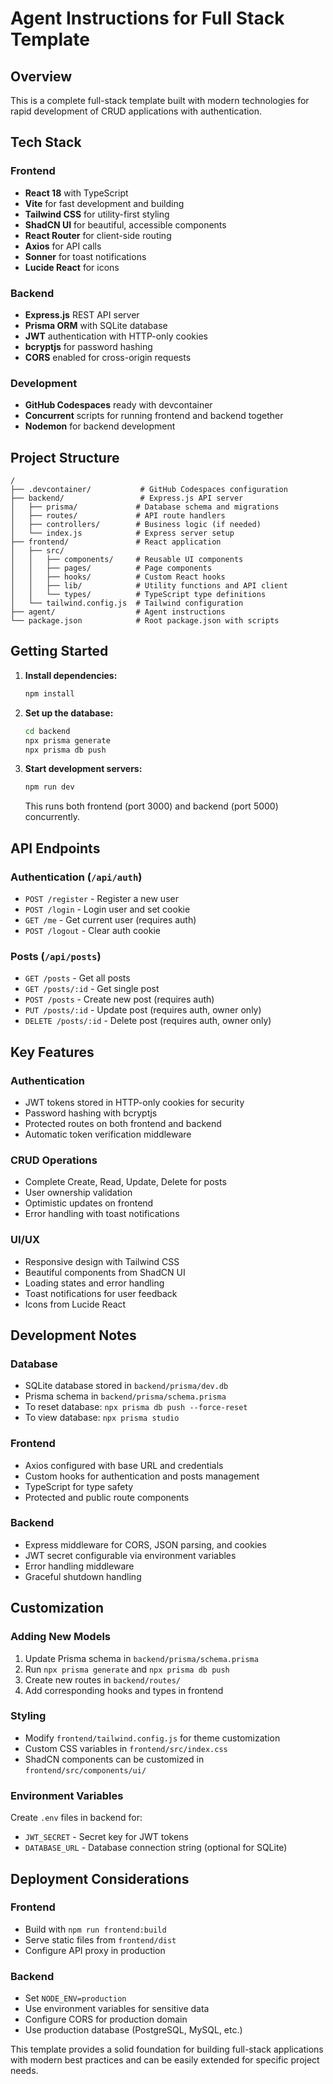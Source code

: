 # Agent Instructions for Full Stack Template

## Overview
This is a complete full-stack template built with modern technologies for rapid development of CRUD applications with authentication.

## Tech Stack

### Frontend
- **React 18** with TypeScript
- **Vite** for fast development and building
- **Tailwind CSS** for utility-first styling
- **ShadCN UI** for beautiful, accessible components
- **React Router** for client-side routing
- **Axios** for API calls
- **Sonner** for toast notifications
- **Lucide React** for icons

### Backend
- **Express.js** REST API server
- **Prisma ORM** with SQLite database
- **JWT** authentication with HTTP-only cookies
- **bcryptjs** for password hashing
- **CORS** enabled for cross-origin requests

### Development
- **GitHub Codespaces** ready with devcontainer
- **Concurrent** scripts for running frontend and backend together
- **Nodemon** for backend development

## Project Structure

```
/
├── .devcontainer/           # GitHub Codespaces configuration
├── backend/                 # Express.js API server
│   ├── prisma/             # Database schema and migrations
│   ├── routes/             # API route handlers
│   ├── controllers/        # Business logic (if needed)
│   └── index.js            # Express server setup
├── frontend/               # React application
│   ├── src/
│   │   ├── components/     # Reusable UI components
│   │   ├── pages/          # Page components
│   │   ├── hooks/          # Custom React hooks
│   │   ├── lib/            # Utility functions and API client
│   │   └── types/          # TypeScript type definitions
│   └── tailwind.config.js  # Tailwind configuration
├── agent/                  # Agent instructions
└── package.json            # Root package.json with scripts
```

## Getting Started

1. **Install dependencies:**
   ```bash
   npm install
   ```

2. **Set up the database:**
   ```bash
   cd backend
   npx prisma generate
   npx prisma db push
   ```

3. **Start development servers:**
   ```bash
   npm run dev
   ```
   This runs both frontend (port 3000) and backend (port 5000) concurrently.

## API Endpoints

### Authentication (`/api/auth`)
- `POST /register` - Register a new user
- `POST /login` - Login user and set cookie
- `GET /me` - Get current user (requires auth)
- `POST /logout` - Clear auth cookie

### Posts (`/api/posts`)
- `GET /posts` - Get all posts
- `GET /posts/:id` - Get single post
- `POST /posts` - Create new post (requires auth)
- `PUT /posts/:id` - Update post (requires auth, owner only)
- `DELETE /posts/:id` - Delete post (requires auth, owner only)

## Key Features

### Authentication
- JWT tokens stored in HTTP-only cookies for security
- Password hashing with bcryptjs
- Protected routes on both frontend and backend
- Automatic token verification middleware

### CRUD Operations
- Complete Create, Read, Update, Delete for posts
- User ownership validation
- Optimistic updates on frontend
- Error handling with toast notifications

### UI/UX
- Responsive design with Tailwind CSS
- Beautiful components from ShadCN UI
- Loading states and error handling
- Toast notifications for user feedback
- Icons from Lucide React

## Development Notes

### Database
- SQLite database stored in `backend/prisma/dev.db`
- Prisma schema in `backend/prisma/schema.prisma`
- To reset database: `npx prisma db push --force-reset`
- To view database: `npx prisma studio`

### Frontend
- Axios configured with base URL and credentials
- Custom hooks for authentication and posts management
- TypeScript for type safety
- Protected and public route components

### Backend
- Express middleware for CORS, JSON parsing, and cookies
- JWT secret configurable via environment variables
- Error handling middleware
- Graceful shutdown handling

## Customization

### Adding New Models
1. Update Prisma schema in `backend/prisma/schema.prisma`
2. Run `npx prisma generate` and `npx prisma db push`
3. Create new routes in `backend/routes/`
4. Add corresponding hooks and types in frontend

### Styling
- Modify `frontend/tailwind.config.js` for theme customization
- Custom CSS variables in `frontend/src/index.css`
- ShadCN components can be customized in `frontend/src/components/ui/`

### Environment Variables
Create `.env` files in backend for:
- `JWT_SECRET` - Secret key for JWT tokens
- `DATABASE_URL` - Database connection string (optional for SQLite)

## Deployment Considerations

### Frontend
- Build with `npm run frontend:build`
- Serve static files from `frontend/dist`
- Configure API proxy in production

### Backend
- Set `NODE_ENV=production`
- Use environment variables for sensitive data
- Configure CORS for production domain
- Use production database (PostgreSQL, MySQL, etc.)

This template provides a solid foundation for building full-stack applications with modern best practices and can be easily extended for specific project needs.